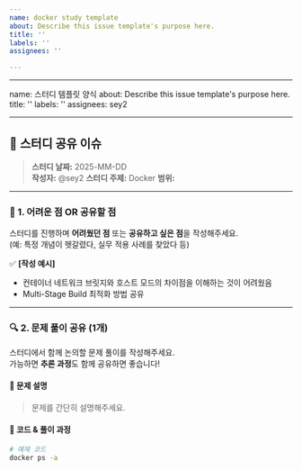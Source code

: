 ```yaml
---
name: docker study template
about: Describe this issue template's purpose here.
title: ''
labels: ''
assignees: ''

---
```


---
name: 스터디 템플릿 양식
about: Describe this issue template's purpose here.
title: ''
labels: ''
assignees: sey2

---

## 📢 스터디 공유 이슈

> **스터디 날짜:** 2025-MM-DD  
> **작성자:** @sey2
> **스터디 주제:** Docker
> **범위:**

---

### 🚀 1. 어려운 점 OR 공유할 점  
스터디를 진행하며 **어려웠던 점** 또는 **공유하고 싶은 점**을 작성해주세요.  
(예: 특정 개념이 헷갈렸다, 실무 적용 사례를 찾았다 등)  

✅ **[작성 예시]**  
- 컨테이너 네트워크 브릿지와 호스트 모드의 차이점을 이해하는 것이 어려웠음
- Multi-Stage Build 최적화 방법 공유 

---

### 🔍 2. 문제 풀이 공유 (1개)  
스터디에서 함께 논의할 문제 풀이를 작성해주세요.  
가능하면 **추론 과정**도 함께 공유하면 좋습니다!  

#### **📌 문제 설명**  
> 문제를 간단히 설명해주세요.   

#### **📌 코드 & 풀이 과정**  
```bash
# 예제 코드
docker ps -a

